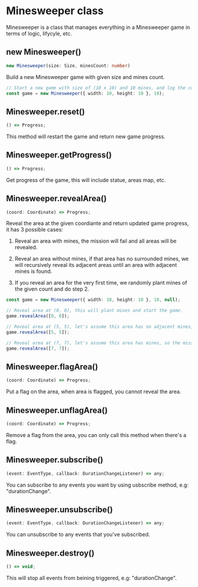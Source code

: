 # Minesweeper class

Minesweeper is a class that manages everything in a Minesweeper game in terms of logic, lifycyle, etc.

## new Minesweeper()

```typescript
new Minesweeper(size: Size, minesCount: number)
```

Build a new Minesweeper game with given size and mines count.

```typescript
// Start a new game with size of (10 x 10) and 10 mines, and log the current duration on change.
const game = new Minesweeper({ width: 10, height: 10 }, 10);
```

## Minesweeper.reset()

```typescript
() => Progress;
```

This method will restart the game and return new game progress.

## Minesweeper.getProgress()

```typescript
() => Progress;
```

Get progress of the game, this will include statue, areas map, etc.

## Minesweeper.revealArea()

```typescript
(coord: Coordinate) => Progress;
```

Reveal the area at the given coordiante and return updated game progress, it has 3 possible cases:

1. Reveal an area with mines, the mission will fail and all areas will be revealed.

2. Reveal an area without mines, if that area has no surrounded mines, we will recursively reveal its adjacent areas until an area with adjacent mines is found.

3. If you reveal an area for the very first time, we randomly plant mines of the given count and do step 2.

```typescript
const game = new Minesweeper({ width: 10, height: 10 }, 10, null);

// Reveal area at (0, 0), this will plant mines and start the game.
game.revealArea([0, 0]);

// Reveal area at (5, 5), let's assume this area has no adjacent mines, so we keep revealing its adjacent areas.
game.revealArea([5, 5]);

// Reveal area at (7, 7), let's assume this area has mines, so the mission will fail and all areas will be revealed.
game.revealArea([7, 7]);
```

## Minesweeper.flagArea()

```typescript
(coord: Coordinate) => Progress;
```

Put a flag on the area, when area is flagged, you cannot reveal the area.

## Minesweeper.unflagArea()

```typescript
(coord: Coordinate) => Progress;
```

Remove a flag from the area, you can only call this method when there's a flag.

## Minesweeper.subscribe()

```typescript
(event: EventType, callback: DurationChangeListener) => any;
```

You can subscribe to any events you want by using usbscribe method, e.g: "durationChange".

## Minesweeper.unsubscribe()

```typescript
(event: EventType, callback: DurationChangeListener) => any;
```

You can unsubscribe to any events that you've subscribed.

## Minesweeper.destroy()

```typescript
() => void;
```

This will stop all events from beining triggered, e.g: "durationChange".
